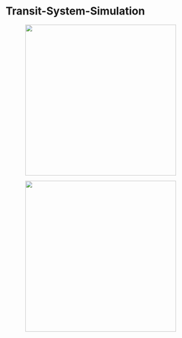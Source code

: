 # Transit-System-Simulation

<p align="center">
  <img align="center" src="./figures/training_result2.gif" width="400">
</p>
<p align="center">
  <img align="center" src="./figures/training_result2.gif" width="400">
</p>
